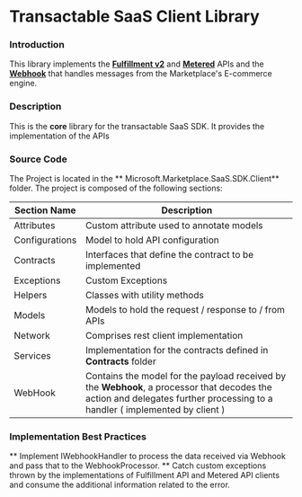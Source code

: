 # Transactable SaaS Client Library 

### Introduction

This library implements the **[Fulfillment v2](https://docs.microsoft.com/en-us/azure/marketplace/partner-center-portal/pc-saas-fulfillment-api-v2)** and **[Metered](https://docs.microsoft.com/en-us/azure/marketplace/partner-center-portal/marketplace-metering-service-apis)** APIs and the **[Webhook](https://docs.microsoft.com/en-us/azure/marketplace/partner-center-portal/pc-saas-fulfillment-api-v2#implementing-a-webhook-on-the-saas-service)** that handles messages from the Marketplace's E-commerce engine.

### Description

This is the **core** library for the transactable SaaS SDK. It provides the implementation of the APIs

### Source Code

The Project is located in the ** Microsoft.Marketplace.SaaS.SDK.Client** folder. The project is composed of the following sections: 

| Section Name | Description |
| --- | --- |  
| Attributes | Custom attribute used to annotate models | 
| Configurations | Model to hold API configuration |
| Contracts | Interfaces that define the contract to be implemented | 
| Exceptions | Custom Exceptions | 
| Helpers | Classes with utility methods | 
| Models | Models to hold the request / response to / from APIs |
| Network | Comprises rest client implementation| 
| Services | Implementation for the contracts defined in **Contracts** folder |
| WebHook | Contains the model for the payload received by the **Webhook**, a processor that decodes the action and delegates further processing to a handler ( implemented by client ) |


### Implementation Best Practices

** Implement IWebhookHandler to process the data received via Webhook and pass that to the WebhookProcessor.
** Catch custom exceptions thrown by the implementations of Fulfillment API and Metered API clients and consume the additional information related to the error.

